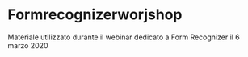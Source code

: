 # Formrecognizerworjshop
Materiale utilizzato durante il webinar dedicato a Form Recognizer il 6 marzo 2020
